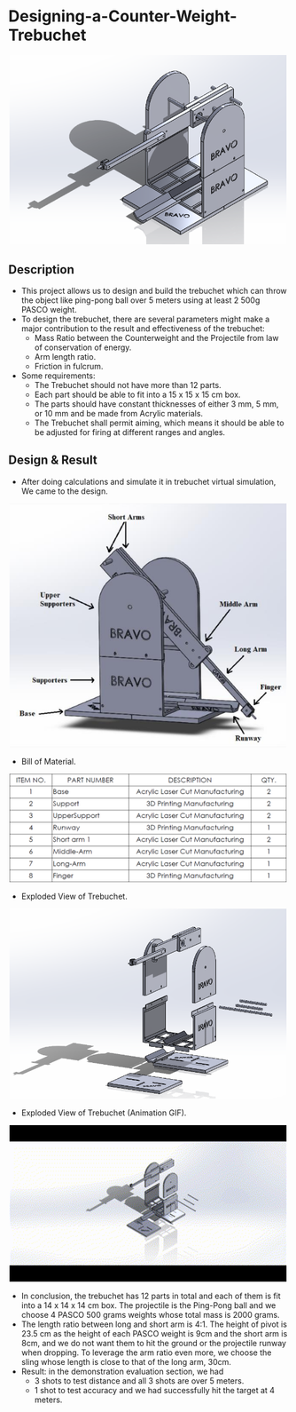 # Designing-a-Counter-Weight-Trebuchet

<p align="center">
  <img width="500" src="https://github.com/kiettran499/Designing-a-Counter-Weight-Trebuchet/blob/main/3D%20model%20of%20Trebuchet.png">

## Description

- This project allows us to design and build the trebuchet which can throw the object like ping-pong ball over 5 meters using at least 2 500g PASCO weight.
- To design the trebuchet, there are several parameters might make a major contribution to the result and effectiveness of the trebuchet:
  - Mass Ratio between the Counterweight and the Projectile from law of conservation of energy.
  - Arm length ratio.
  - Friction in fulcrum.
- Some requirements:
  - The Trebuchet should not have more than 12 parts.
  - Each part should be able to fit into a 15 x 15 x 15 cm box.
  - The parts should have constant thicknesses of either 3 mm, 5 mm, or 10 mm and be made from Acrylic materials.
  - The Trebuchet shall permit aiming, which means it should be able to be adjusted for firing at different ranges and angles.

## Design & Result

- After doing calculations and simulate it in trebuchet virtual simulation, We came to the design.
<p align="center">
  <img width="500" src="https://github.com/kiettran499/Designing-a-Counter-Weight-Trebuchet/blob/main/Overview%20of%20Trebuchet.png">
  
- Bill of Material.
<p align="center">
  <img width="500" src="https://github.com/kiettran499/Designing-a-Counter-Weight-Trebuchet/blob/main/BOM.png">

- Exploded View of Trebuchet.
<p align="center">
  <img width="500" src="https://github.com/kiettran499/Designing-a-Counter-Weight-Trebuchet/blob/main/ExplodedView%20of%20Trebuchet.png">

- Exploded View of Trebuchet (Animation GIF).
<p align="center">
  <img width="500" src="https://github.com/kiettran499/Designing-a-Counter-Weight-Trebuchet/blob/main/Trebuchet_Assem_Animation.gif">

- In conclusion, the trebuchet has 12 parts in total and each of them is fit into a 14 x 14 x 14 cm box. The projectile is the Ping-Pong ball and we choose 4 PASCO 500 grams weights whose total mass is 2000 grams.
- The length ratio between long and short arm is 4:1. The height of pivot is 23.5 cm as the height of each PASCO weight is 9cm and the short arm is 8cm, and we do not want them to hit the ground or the projectile runway when dropping. To leverage the arm ratio even more, we choose the sling whose length is close to that of the long arm, 30cm.
- Result: in the demonstration evaluation section, we had
  - 3 shots to test distance and all 3 shots are over 5 meters.
  - 1 shot to test accuracy and we had successfully hit the target at 4 meters.
  
